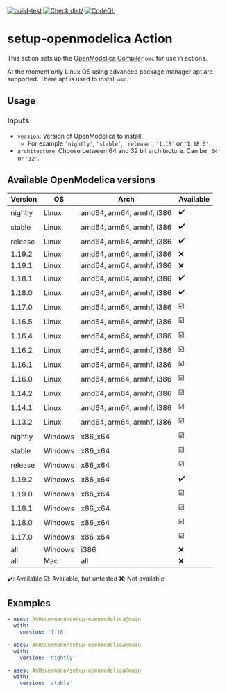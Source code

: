 [![build-test](https://github.com/AnHeuermann/setup-openmodelica/actions/workflows/test.yml/badge.svg)](https://github.com/AnHeuermann/setup-openmodelica/actions/workflows/test.yml)
[![Check dist/](https://github.com/AnHeuermann/setup-openmodelica/actions/workflows/check-dist.yml/badge.svg)](https://github.com/AnHeuermann/setup-openmodelica/actions/workflows/check-dist.yml)
[![CodeQL](https://github.com/AnHeuermann/setup-openmodelica/actions/workflows/codeql-analysis.yml/badge.svg)](https://github.com/AnHeuermann/setup-openmodelica/actions/workflows/codeql-analysis.yml)

# setup-openmodelica Action

This action sets up the [OpenModelica Compiler](https://openmodelica.org/) `omc` for use in actions.

At the moment only Linux OS using advanced package manager apt are supported. There apt is used to install `omc`.

## Usage

### Inputs

  - `version`: Version of OpenModelica to install.
    - For example
      `'nightly'`, `'stable'`, `'release'`, `'1.18'` or `'1.18.0'`.
  - `architecture`: Choose between 64 and 32 bit architecture.
                    Can be `'64'` or `'32'`.

## Available OpenModelica versions

| Version      | OS      | Arch                      | Available |
|--------------|---------|---------------------------|-----------|
| nightly      | Linux   | amd64, arm64, armhf, i386 | ✔️       |
| stable       | Linux   | amd64, arm64, armhf, i386 | ✔️       |
| release      | Linux   | amd64, arm64, armhf, i386 | ✔️       |
| 1.19.2       | Linux   | amd64, arm64, armhf, i386 | ❌       |
| 1.19.1       | Linux   | amd64, arm64, armhf, i386 | ❌       |
| 1.18.1       | Linux   | amd64, arm64, armhf, i386 | ✔️       |
| 1.18.0       | Linux   | amd64, arm64, armhf, i386 | ✔️       |
| 1.17.0       | Linux   | amd64, arm64, armhf, i386 | ☑️       |
| 1.16.5       | Linux   | amd64, arm64, armhf, i386 | ☑️       |
| 1.16.4       | Linux   | amd64, arm64, armhf, i386 | ☑️       |
| 1.16.2       | Linux   | amd64, arm64, armhf, i386 | ☑️       |
| 1.16.1       | Linux   | amd64, arm64, armhf, i386 | ☑️       |
| 1.16.0       | Linux   | amd64, arm64, armhf, i386 | ☑️       |
| 1.14.2       | Linux   | amd64, arm64, armhf, i386 | ☑️       |
| 1.14.1       | Linux   | amd64, arm64, armhf, i386 | ☑️       |
| 1.13.2       | Linux   | amd64, arm64, armhf, i386 | ☑️       |
| nightly      | Windows | x86_x64                   | ☑️       |
| stable       | Windows | x86_x64                   | ☑️       |
| release      | Windows | x86_x64                   | ☑️       |
| 1.19.2       | Windows | x86_x64                   | ✔️       |
| 1.19.0       | Windows | x86_x64                   | ☑️       |
| 1.18.1       | Windows | x86_x64                   | ☑️       |
| 1.18.0       | Windows | x86_x64                   | ☑️       |
| 1.17.0       | Windows | x86_x64                   | ☑️       |
| all          | Windows | i386                      | ❌       |
| all          | Mac     | all                       | ❌       |

✔️: Available
☑️: Available, but untested
❌: Not available

## Examples

```yaml
- uses: AnHeuermann/setup-openmodelica@main
  with:
    version: '1.18'
```

```yaml
- uses: AnHeuermann/setup-openmodelica@main
  with:
    version: 'nightly'
```

```yaml
- uses: AnHeuermann/setup-openmodelica@main
  with:
    version: 'stable'
```

